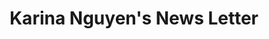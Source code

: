 ---
title: "Karina Nguyen's News Letter"
link : https://semaphore.substack.com/
genre: "news letter"
---